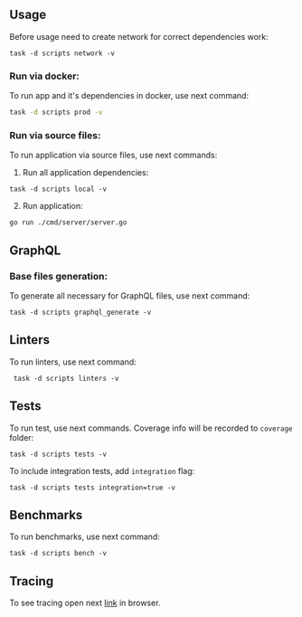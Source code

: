 ## Usage

Before usage need to create network for correct dependencies work:
```shell
task -d scripts network -v
```

### Run via docker:

To run app and it's dependencies in docker, use next command:
```bash
task -d scripts prod -v
```

### Run via source files:

To run application via source files, use next commands:
1) Run all application dependencies:
```shell
task -d scripts local -v
```
2) Run application:
```shell
go run ./cmd/server/server.go
```

## GraphQL

### Base files generation:

To generate all necessary for GraphQL files, use next command:
```shell
task -d scripts graphql_generate -v
```

## Linters

To run linters, use next command:
```shell
 task -d scripts linters -v
```

## Tests

To run test, use next commands. Coverage info will be
recorded to ```coverage``` folder:
```shell
task -d scripts tests -v
```

To include integration tests, add `integration` flag:
```shell
task -d scripts tests integration=true -v
```

## Benchmarks

To run benchmarks, use next command:
```shell
task -d scripts bench -v
```

## Tracing

To see tracing open
next [link](http://localhost:16686) in browser.
